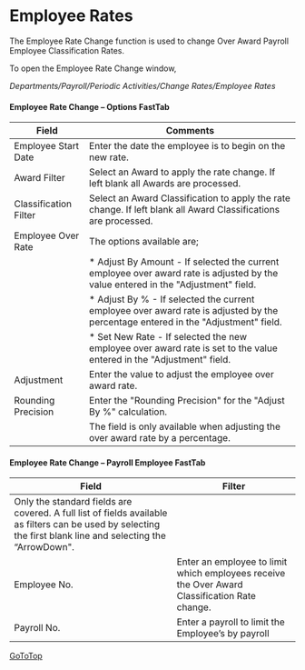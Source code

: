 # Employee Rates
The Employee Rate Change function is used to change Over Award Payroll Employee Classification Rates.

To open the Employee Rate Change window, 

*Departments/Payroll/Periodic Activities/Change Rates/Employee Rates*
 

#### Employee Rate Change – Options FastTab

|Field|	Comments|
|---|---|
|Employee Start Date| 	Enter the date the employee is to begin on the new rate.|
|Award Filter|	Select an Award to apply the rate change. If left blank all Awards are processed.|
|Classification Filter|	Select an Award Classification to apply the rate change. If left blank all Award Classifications are processed.|
|Employee Over Rate|	The options available are;|
||*	Adjust By Amount - If selected the current employee over award rate is adjusted by the value entered in the "Adjustment" field.|
||*	Adjust By % - If selected the current employee over award rate is adjusted by the percentage entered in the "Adjustment" field.|
||*	Set New Rate - If selected the new employee over award rate is set to the value entered in the "Adjustment" field.|
|Adjustment	|Enter the value to adjust the employee over award rate.|
|Rounding Precision|	Enter the "Rounding Precision" for the "Adjust By %" calculation.  |
||The field is only available when adjusting the over award rate by a percentage.|

#### Employee Rate Change – Payroll Employee FastTab

|Field	|Filter|
|---|---|
|Only the standard fields are covered.  A full list of fields available as filters can be used by selecting the first blank line and selecting the “ArrowDown".|
|Employee No.|	Enter an employee to limit which employees receive the Over Award Classification Rate change.  |
|Payroll No.|	Enter a payroll to limit the Employee’s by payroll|


 
[GoToTop](#employee-rates)
